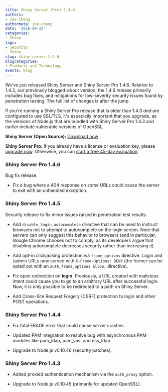 ```yaml
---
title: Shiny Server (Pro) 1.4.6
authors: 
- Joe Cheng
authormeta: joe-cheng
date: '2016-09-22'
categories:
- Shiny
tags:
- Security
- Shiny
slug: shiny-server-1-4-6
blogcategories:
- Products and Technology
events: blog
---
```



We've just released Shiny Server and Shiny Server Pro 1.4.6. Relative to 1.4.2, our previously blogged-about version, the 1.4.6 release primarily includes bug fixes, and mitigations for low-severity security issues found by penetration testing. The full list of changes is after the jump.

If you're running a Shiny Server Pro release that is older than 1.4.3 _and_ are configured to use SSL/TLS, it's especially important that you upgrade, as the versions of Node.js that are bundled with Shiny Server Pro 1.4.3 and earlier include vulnerable versions of OpenSSL.

**Shiny Server (Open Source):** [Download now](https://www.rstudio.com/products/shiny/download-server/)

**Shiny Server Pro:** If you already have a license or evaluation key, please [upgrade now](https://www.rstudio.com/products/shiny/download-commercial/). Otherwise, you can [start a free 45-day evaluation](https://www.rstudio.com/products/shiny-server-pro/evaluation/).

<!-- more -->

### Shiny Server Pro 1.4.6

Bug fix release.

  * Fix a bug where a 404 response on some URLs could cause the server to exit with an unhandled exception.

### Shiny Server Pro 1.4.5

Security release to fix minor issues raised in penetration test results.

  * Add `disable_login_autocomplete` directive that can be used to instruct browsers not to attempt to autocomplete on the login screen. Note that servers can only suggest this behavior to browsers (and in particular, Google Chrome chooses not to comply, as its developers argue that disabling autocomplete decreases security rather than increasing it).

  * Add opt-in clickjacking protection via `frame_options` directive. Login and /admin URLs now served with `X-Frame-Options: DENY` (the former can be opted out with an `auth_frame_options allow;` directive).

  * Fix open redirection on __login__. Previously, a URL created with malicious intent could cause you to go to an arbitrary URL after successful login. Now, it is only possible to be redirected to a path on Shiny Server.

  * Add Cross-Site Request Forgery (CSRF) protection to login and other POST operations.

### Shiny Server Pro 1.4.4

  * Fix fatal EBADF error that could cause server crashes.

  * Updated PAM integration to resolve bug with asynchronous PAM modules like pam_ldap, pam_vas, and nss_ldap.

  * Upgrade to Node.js v0.10.46 (security patches).

### Shiny Server Pro 1.4.3

  * Added proxied authentication mechanism via the `auth_proxy` option.

  * Upgrade to Node.js v0.10.45 (primarily for updated OpenSSL).

